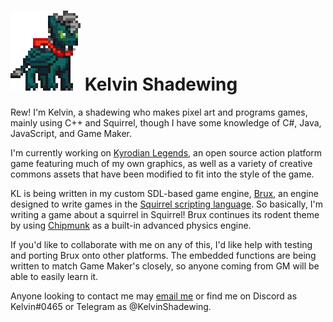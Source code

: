 # ![](https://raw.githubusercontent.com/KelvinShadewing/KelvinShadewing/master/klvn.gif) Kelvin Shadewing

Rew! I'm Kelvin, a shadewing who makes pixel art and programs games, mainly using C++ and Squirrel, though I have some knowledge of C#, Java, JavaScript, and Game Maker.

I'm currently working on [Kyrodian Legends](https://github.com/kelvinshadewing/kyrodianlegends), an open source action platform game featuring much of my own graphics, as well as a variety of creative commons assets that have been modified to fit into the style of the game.

KL is being written in my custom SDL-based game engine, [Brux](https://github.com/kelvinshadewing/brux-gdk), an engine designed to write games in the [Squirrel scripting language](https://squirrel-lang.org). So basically, I'm writing a game about a squirrel in Squirrel! Brux continues its rodent theme by using [Chipmunk](https://chipmunk-physics.net/) as a built-in advanced physics engine.

If you'd like to collaborate with me on any of this, I'd like help with testing and porting Brux onto other platforms. The embedded functions are being written to match Game Maker's closely, so anyone coming from GM will be able to easily learn it.

Anyone looking to contact me may [email me](mailto:kelvin@shadewing.net) or find me on Discord as Kelvin#0465 or Telegram as @KelvinShadewing.
